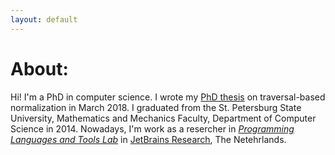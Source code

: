 ```yaml
---
layout: default
---
```

<!---
[presentation]({{ site.baseurl }}{% link /assets/main.pdf %})
-->

# About:

Hi!
I'm a PhD in computer science.
I wrote my [PhD thesis](https://disser.spbu.ru/files/disser2/disser/5cp32FwxGH.pdf) on traversal-based normalization in March 2018.
I graduated from the St. Petersburg State University, Mathematics and Mechanics Faculty, Department of Computer Science in 2014.
Nowadays, I'm work as a resercher in [*Programming Languages and Tools Lab*](https://research.jetbrains.org/groups/plt_lab/) in [JetBrains Research](https://research.jetbrains.org/), The Netehrlands.

<!---
the head of *Metacomputations and Distributed Technologies* research group of [*Programming Languages and Tools Lab*](https://research.jetbrains.org/groups/plt_lab/) in [JetBrains Research](https://research.jetbrains.org/).
I also work as an assotiate professor at the faculty of mathematics and mechanics of Saint Petersburg State University, and as lecturer at the Department of Computer Science at the Higher School of Economics and [Computer Science Center](https://compscicenter.ru/).


# Employment history:

| Date | Place | Position |
| :--- | :---- | :------- |
| ...10.2021 -- ***till now*** | FMM SPbSU  | Associate professor (доцент) |
| 01.09.2020 -- 31.08.2021     | FMCS SPbSU | Senior Lecturer (старший преподаватель) |
| 01.09.2018 -- 07.2019        | HSE        | Associate professor (доцент) |
| 01.09.2015 -- 07.2018        | AU         | Lecturer (преподаватель) |
| 02.06.2014 -- ***till now*** | JetBrains  | Researcher |
| 01.08.2013 -- 30.08.2013     | JetBrains  | Intern |

[//]: <> ( # Other personal pages * [JetBrains Research](https://research.jetbrains.org/researchers/danya_berezun/) )


# Education

| Date | Place | Position |
| :--- | :---- | :------- |
| 2014 --- 2018 | Saint Petersburg State University (SPb, Russia) | PhD Student  |
| 2009 --- 2014 | Saint Petersburg State University (SPb, Russia) | Specialist Student (~master student) |
| 1999 --- 2009 | Physics and Mathematics Lyceum №30 (SPb, Russia) | Lyceum Student |
-->